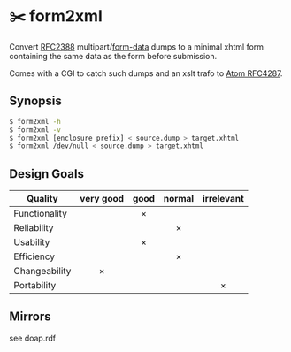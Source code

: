 
# ✂️ form2xml

Convert [RFC2388](https://tools.ietf.org/html/rfc2388)
multipart/[form-data](https://ec.haxx.se/http/http-multipart) dumps to a minimal
xhtml form containing the same data as the form before submission.

Comes with a CGI to catch such dumps and an xslt trafo to [Atom
RFC4287](https://tools.ietf.org/html/rfc4287).

## Synopsis

```sh
$ form2xml -h
$ form2xml -v
$ form2xml [enclosure prefix] < source.dump > target.xhtml
$ form2xml /dev/null < source.dump > target.xhtml
```

## Design Goals

| Quality         | very good | good | normal | irrelevant |
|-----------------|:---------:|:----:|:------:|:----------:|
| Functionality   |           |   ×  |        |            |
| Reliability     |           |      |    ×   |            |
| Usability       |           |   ×  |        |            |
| Efficiency      |           |      |    ×   |            |
| Changeability   |     ×     |      |        |            |
| Portability     |           |      |        |      ×     |

## Mirrors

see doap.rdf
